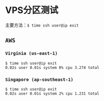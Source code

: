 # VPS分区测试

主要方法：`$ time ssh user@ip exit`

## `AWS`

### `Virginia (us-east-1)`
```
$ time ssh user@ip exit
0.02s user 0.01s system 0% cpu 3.274 total
```

### `Singapore (ap-southeast-1)`
```
$ time ssh user@ip exit
0.02s user 0.01s system 2% cpu 1.231 total
```